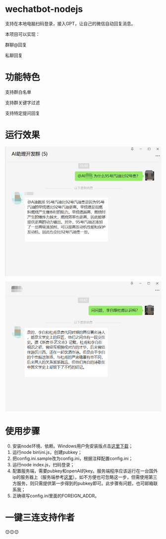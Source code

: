 # wechatbot-nodejs

支持在本地电脑扫码登录，接入GPT，让自己的微信自动回复消息。

本项目可以实现：

群聊@回复

私聊回复


# 功能特色

支持群白名单

支持群关键字过滤

支持特定提问回复


# 运行效果

![群聊](doc/images/group.jpg)

![私聊](doc/images/p2p.png)


# 使用步骤
0. 安装node环境、依赖。Windows用户免安装版点击[这里下载](https://github.com/sinajia/wechatbot-nodejs/releases/tag/v1.0.0)；
1. 运行node bin\ini.js，创建pubkey；
2. 把config.ini.sample改为config.ini，根据注释配置config.ini；
3. 运行node index.js，扫码登录；
4. 配置服务端，需要pubkey和openAI的key。服务端程序应该运行在一台国外ip的服务器上（服务端参考[这里](https://github.com/sinajia/wechatbot-server)）。如不方便也可忽略这一步，但需使用第三方服务，则只需提供第一步得到的pubkey即可。此步骤有问题，也可邮箱联系我；
5. 正确填写config.ini里面的FOREIGN_ADDR。


# 一键三连支持作者
😊😊😊
